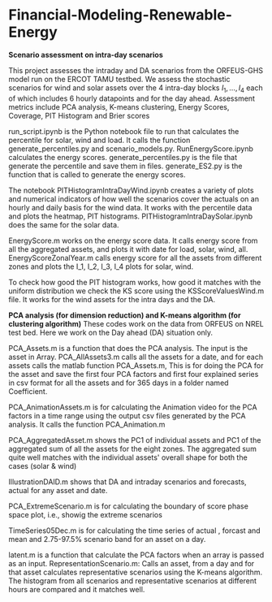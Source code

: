 # Financial-Modeling-Renewable-Energy
**Scenario assessment on intra-day scenarios**

This project assesses the intraday and DA scenarios from the ORFEUS-GHS model run on the ERCOT TAMU testbed. We assess the stochastic scenarios for wind and solar assets over the 4 intra-day blocks $I_1,\ldots,I_4$ each of which includes 6 hourly datapoints and for the day ahead. Assessment metrics include PCA analysis, K-means clustering, Energy Scores, Coverage, PIT Histogram and Brier scores

run_script.ipynb is the Python notebook file to run that calculates the percentile for solar, wind and load. It calls the function generate_percentiles.py and scenario_models.py. RunEnergyScore.ipynb calculates the energy scores. generate_percentiles.py is the file that generate the percentile and save them in files. generate_ES2.py is the function that is called to generate the energy scores.

The notebook PITHistogramIntraDayWind.ipynb creates a variety of plots and numerical indicators of how well the scenarios cover the actuals on an hourly and daily basis for the wind data. It works with the percentile data and plots the heatmap, PIT histograms. PITHistogramIntraDaySolar.ipynb does the same for the solar data.

EnergyScore.m works on the energy score data. It calls energy score from all the aggregated assets, and plots it with date for load, solar, wind, all.
EnergyScoreZonalYear.m calls energy score for all the assets from different zones and plots the I_1, I_2, I_3, I_4 plots for solar, wind.

To check how good the PIT histogram works, how good it matches with the uniform distribution we check the KS score using the KSScoreValuesWind.m file. It works for the wind assets for the intra days and the DA.


**PCA analysis (for dimension reduction) and K-means algorithm (for clustering algorithm)**
These codes work on the data from ORFEUS on NREL test bed. Here we work on the Day ahead (DA) situation only. 

PCA_Assets.m is a function that does the PCA analysis. The input is the asset in Array. PCA_AllAssets3.m calls all the assets for a date, and for each assets calls the matlab function PCA_Assets.m, This is for doing the PCA for the asset and save the first four PCA factors and first four explained series in csv format for all the assets and for 365 days in a folder named Coefficient. 

PCA_AnimationAssets.m is for calculating the Animation video for the PCA factors in a time range using the output csv files generated by the PCA analysis. It calls the function PCA_Animation.m

PCA_AggregatedAsset.m shows the PC1 of individual assets and PC1 of the aggregated sum of all the assets for the eight zones. The aggregated sum quite well matches with the individual assets' overall shape for both the cases (solar \& wind)

IllustrationDAID.m shows that DA and intraday scenarios and forecasts, actual for any asset and date.

PCA_ExtremeScenario.m is for calculating the boundary of score phase space plot, i.e., showig the extreme scenarios 

TimeSeries05Dec.m is for calculating the time series of actual , forcast and mean and 2.75-97.5% scenario band for an asset on a day.

latent.m is a function that calculate the PCA factors when an array is passed as an input.
RepresentationScenario.m: Calls an asset, from a day and for that asset calculates representative scenarios using the K-means algorithm. The histogram from all scenarios and representative scenarios at different hours are compared and it matches well.
